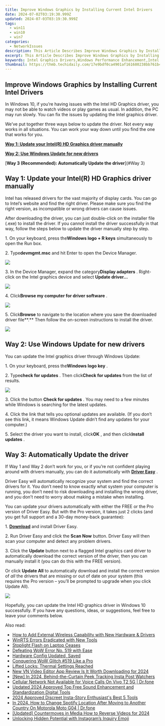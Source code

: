 ```yaml
---
title: Improve Windows Graphics by Installing Current Intel Drivers
date: 2024-07-02T03:19:30.999Z
updated: 2024-07-03T03:19:30.999Z
tags:
  - win11
  - win10
  - win7
categories:
  - NetworkIssues
description: This Article Describes Improve Windows Graphics by Installing Current Intel Drivers
excerpt: This Article Describes Improve Windows Graphics by Installing Current Intel Drivers
keywords: Intel Graphics Drivers,Windows Performance Enhancement,Intel Drivers Installation Guide,Graphics Card Updates for PCs,Enhance Graphics Performance on Windows,Optimize PC Graphics with Drivers,Latest Intel Drivers Compatibility
thumbnail: https://thmb.techidaily.com/17e9bdf0ca4901af161680238bb761b46415b8f3d6512c63e9ff94e5d9f50942.jpg
---
```


## Improve Windows Graphics by Installing Current Intel Drivers

 In Windows 10, if you’re having issues with the Intel HD Graphics driver, you may not be able to watch videos or play games as usual. In addition, the PC may run slowly. You can fix the issues by updating the Intel graphics driver.

 We’ve put together three ways below to update the driver. Not every way works in all situations. You can work your way down until you find the one that works for you.

[**Way 1: Update your Intel(R) HD Graphics driver manually**](#Way1)

[**Way 2: Use Windows Update for new drivers**](#Way2)

[**Way 3 (Recommended): Automatically Update the driver**](#Way 3)

## Way 1: Update your Intel(R) HD Graphics driver manually

 Intel has released drivers for the vast majority of display cards. You can go to Intel’s website and find the right driver. Please make sure you find the right version, as incompatible or wrong drivers can cause issues.

 After downloading the driver, you can just double-click on the installer file (.exe) to install the driver. If you cannot install the driver successfully in that way, follow the steps below to update the driver manually step by step.

 1\. On your keyboard, press the**Windows logo + R keys** simultaneously to open the Run box.

 2\. Type**devmgmt.msc** and hit Enter to open the Device Manager.

![](https://www.drivereasy.com/wp-content/uploads/2015/11/run-devmgmt.msc_.jpg)

 3\. In the Device Manager, expand the category**Display adapters** . Right-click on the Intel graphics device and select **Update driver…**

![](https://images.drivereasy.com/wp-content/uploads/2018/11/img_5be1558223280.jpg)

 4\. Click**Browse my computer for driver software** .

![](https://images.drivereasy.com/wp-content/uploads/2018/11/img_5be155da629d3.jpg)

 5\. Click**Browse** to  navigate to the location where you save the downloaded driver file**.** Then follow the on-screen instructions to install the driver.

![](https://images.drivereasy.com/wp-content/uploads/2018/11/img_5be156285e534.jpg)

## Way 2: Use Windows Update for new drivers

You can update the Intel graphics driver through Windows Update:

 1\. On your keyboard, press the**Windows logo key** .

 2\. Type**check for updates** . Then click**Check for updates** from the list of results.

![](https://www.drivereasy.com/wp-content/uploads/2017/07/win11-search-bar-check-for-updates.jpg)

 3\. Click the button **Check for updates** . You may need to a few minutes while Windows is searching for the latest updates.

 4\. Click the link that tells you optional updates are available. (If you don’t see this link, it means Windows Update didn’t find any updates for your computer.)

 5\. Select the driver you want to install, click**OK** , and then click**Install updates** .

## **Way 3: Automatically Update the driver**

 If Way 1 and Way 2 don’t work for you, or if you’re not confident playing around with drivers manually,  you can do it automatically with **[Driver Easy](https://tools.techidaily.com/drivereasy/download/)**  .

 Driver Easy will automatically recognize your system and find the correct drivers for it. You don’t need to know exactly what system your computer is running, you don’t need to risk downloading and installing the wrong driver, and you don’t need to worry about making a mistake when installing.

 You can update your drivers automatically with either the FREE or the Pro version of Driver Easy. But with the Pro version, it takes just 2 clicks (and you get full support and a 30-day money-back guarantee):

1\. **[Download](https://tools.techidaily.com/drivereasy/download/)**   and install Driver Easy.

 2\. Run Driver Easy and click the **Scan Now**   button. Driver Easy will then scan your computer and detect any problem drivers.

 3\. Click the **Update** button next to a flagged Intel graphics card driver to automatically download the correct version of the driver, then you can manually install it (you can do this with the FREE version).

 Or click **Update All**  to automatically download and install the correct version of _all_   the drivers that are missing or out of date on your system (this requires the Pro version – you’ll be prompted to upgrade when you click Update All).

![](https://www.drivereasy.com/wp-content/uploads/2023/01/Intel-graphics-driver-7.4.jpg)

 Hopefully, you can update the Intel HD graphics driver in Windows 10 successfully. If you have any questions, ideas, or suggestions, feel free to leave your comments below.

<ins class="adsbygoogle"
     style="display:block"
     data-ad-format="autorelaxed"
     data-ad-client="ca-pub-7571918770474297"
     data-ad-slot="1223367746"></ins>



<ins class="adsbygoogle"
     style="display:block"
     data-ad-client="ca-pub-7571918770474297"
     data-ad-slot="8358498916"
     data-ad-format="auto"
     data-full-width-responsive="true"></ins>

<span class="atpl-alsoreadstyle">Also read:</span>
<div><ul>
<li><a href="https://network-issues.techidaily.com/how-to-add-external-wireless-capability-with-new-hardware-and-drivers/"><u>How to Add External Wireless Capability with New Hardware & Drivers</u></a></li>
<li><a href="https://network-issues.techidaily.com/winrts-errors-eradicated-with-new-tools/"><u>WinRTS Errors Eradicated with New Tools</u></a></li>
<li><a href="https://network-issues.techidaily.com/stoplight-flash-on-laptop-ceases/"><u>Stoplight Flash on Laptop Ceases</u></a></li>
<li><a href="https://network-issues.techidaily.com/defeating-wow-error-no-519-with-ease/"><u>Defeating WoW Error No. 519 with Ease</u></a></li>
<li><a href="https://network-issues.techidaily.com/hardware-config-updated-saved/"><u>Hardware Config Updated, Saved</u></a></li>
<li><a href="https://network-issues.techidaily.com/conquering-wow-glitch-519-like-a-pro/"><u>Conquering WoW Glitch #519 Like a Pro</u></a></li>
<li><a href="https://network-issues.techidaily.com/lifted-locks-thermal-settings-reached/"><u>Lifted Locks: Thermal Settings Reached</u></a></li>
<li><a href="https://video-content-creator.techidaily.com/new-vn-video-editor-app-review-is-it-worth-downloading-for-2024/"><u>New VN Video Editor App Review Is It Worth Downloading for 2024</u></a></li>
<li><a href="https://instagram-clips.techidaily.com/new-in-2024-behind-the-curtain-peek-tracking-insta-post-watchers/"><u>[New] In 2024, Behind-the-Curtain Peek  Tracking Insta Post Watchers</u></a></li>
<li><a href="https://howto.techidaily.com/cellular-network-not-available-for-voice-calls-on-vivo-t2-5g-drfone-by-drfone-fix-android-problems-fix-android-problems/"><u>Cellular Network Not Available for Voice Calls On Vivo T2 5G | Dr.fone</u></a></li>
<li><a href="https://audio-editing.techidaily.com/updated-2024-approved-top-free-sound-enhancement-and-standardization-digital-tools/"><u>Updated 2024 Approved Top Free Sound Enhancement and Standardization Digital Tools</u></a></li>
<li><a href="https://instagram-video-files.techidaily.com/2024-approved-discreet-insta-story-enthusiasts-best-5-tools/"><u>2024 Approved  Discreet Insta-Story Enthusiast's Best 5 Tools</u></a></li>
<li><a href="https://review-topics.techidaily.com/in-2024-how-to-change-spotify-location-after-moving-to-another-country-on-motorola-moto-g04-drfone-by-drfone-virtual-android/"><u>In 2024, How to Change Spotify Location After Moving to Another Country On Motorola Moto G04 | Dr.fone</u></a></li>
<li><a href="https://facebook-video-share.techidaily.com/updated-countermoves-in-media-how-to-reverse-videos-for-2024/"><u>[Updated] Countermoves in Media  How to Reverse Videos for 2024</u></a></li>
<li><a href="https://instagram-videos.techidaily.com/unlocking-hidden-potential-with-instagrams-inquiry-emoji/"><u>Unlocking Hidden Potential with Instagram’s Inquiry Emoji</u></a></li>
</ul></div>

